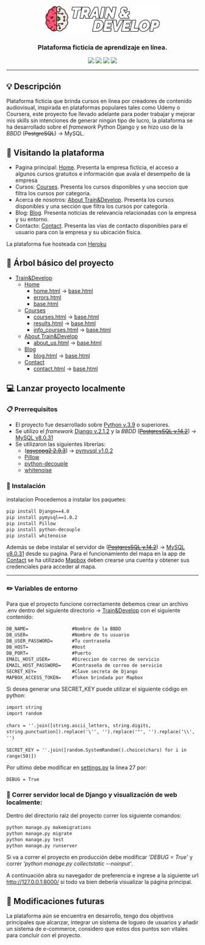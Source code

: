 <div align="center"><img src="static/static/logo.png" width="300" /></div>

<h3 align="center">Plataforma ficticia de aprendizaje en línea.</h3>

<div align="center">
    <img src="https://img.shields.io/badge/Python-%E2%89%A53.9-blue?logo=python&logoColor=white"/>
    <img src="https://img.shields.io/badge/Django-v4.0-0c4b33?logo=django" />
    <img src="https://img.shields.io/badge/MySQL-v14.2-2F5E8D?logo=mysql&logoColor=white" />
    <img src="https://img.shields.io/badge/JQuery-v3.6.0-78CFF5?logo=jquery&logoColor=white" />
</div>

------

## 💡 Descripción

Plataforma ficticia que brinda cursos en línea por creadores de contenido audiovisual, inspirada en plataformas populares tales como Udemy o Coursera, este proyecto fue llevado adelante para poder trabajar y mejorar mis skills sin intenciones de generar ningún tipo de lucro, la plataforma se ha desarrollado sobre el *framework* Python Django y se hizo uso de la *BBDD* (~~PostgreSQL~~) -> MySQL.

## 👀 Visitando la plataforma

- Pagina principal: [Home](https://trainanddevelop.herokuapp.com/). Presenta la empresa ficticia, el acceso a algunos cursos gratuitos e información que avala el desempeño de la empresa
- Cursos: [Courses](https://trainanddevelop.herokuapp.com/courses/). Presenta los cursos disponibles y una seccion que filtra los cursos por categoria.
- Acerca de nosotros: [About Train&Develop](https://trainanddevelop.herokuapp.com/about_us/). Presenta los cursos disponibles y una sección que filtra los cursos por categoría.
- Blog: [Blog](https://trainanddevelop.herokuapp.com/blog/). Presenta noticias de relevancia relacionadas con la empresa y su entorno.
- Contacto: [Contact](https://trainanddevelop.herokuapp.com/contact/). Presenta las vías de contacto disponibles para el usuario para con la empresa y su ubicación física.

La plataforma fue hosteada con [Heroku](https://www.heroku.com)

## 📂 Árbol básico del proyecto

+ [Train&Develop](https://github.com/aletbm/train_and_develop/tree/master/traindevelop)
    * [Home](https://github.com/aletbm/train_and_develop/tree/master/home)
        * [home.html](https://github.com/aletbm/train_and_develop/blob/master/home/templates/home/home.html) &#8594; [base.html](https://github.com/aletbm/train_and_develop/blob/master/home/templates/home/base.html)
        * [errors.html](https://github.com/aletbm/train_and_develop/blob/master/home/templates/home/errors.html)
        * [base.html](https://github.com/aletbm/train_and_develop/blob/master/home/templates/home/base.html)
    * [Courses](https://github.com/aletbm/train_and_develop/tree/master/courses)
        * [courses.html](https://github.com/aletbm/train_and_develop/blob/master/courses/templates/courses/courses.html) &#8594; [base.html](https://github.com/aletbm/train_and_develop/blob/master/home/templates/home/base.html)
        * [results.html](https://github.com/aletbm/train_and_develop/blob/master/courses/templates/courses/results.html) &#8594; [base.html](https://github.com/aletbm/train_and_develop/blob/master/home/templates/home/base.html)
        * [info_courses.html](https://github.com/aletbm/train_and_develop/blob/master/courses/templates/courses/info_course.html) &#8594; [base.html](https://github.com/aletbm/train_and_develop/blob/master/home/templates/home/base.html)
    * [About Train&Develop](https://github.com/aletbm/train_and_develop/tree/master/aboutus)
        * [about_us.html](https://github.com/aletbm/train_and_develop/blob/master/aboutus/templates/aboutus/about_us.html) &#8594; [base.html](https://github.com/aletbm/train_and_develop/blob/master/home/templates/home/base.html)
    * [Blog](https://github.com/aletbm/train_and_develop/tree/master/blog)
        * [blog.html](https://github.com/aletbm/train_and_develop/blob/master/blog/templates/blog/blog.html) &#8594; [base.html](https://github.com/aletbm/train_and_develop/blob/master/home/templates/home/base.html)
    * [Contact](https://github.com/aletbm/train_and_develop/tree/master/contact)
        * [contact.html](https://github.com/aletbm/train_and_develop/blob/master/contact/templates/contact/contact.html) &#8594; [base.html](https://github.com/aletbm/train_and_develop/blob/master/home/templates/home/base.html)

## 💻 Lanzar proyecto localmente

### 📋 Prerrequisitos

* El proyecto fue desarrollado sobre [Python v.3.9](https://www.python.org/downloads/release/python-390/) o superiores.
* Se utilizo el *framework* [Django v.2.1.2](https://www.djangoproject.com/download/) y la *BBDD* (~~[PostgresSQL v.14.2](https://www.postgresql.org/download/)~~) -> [MySQL v8.0.31](https://dev.mysql.com/downloads/workbench/)
* Se utilizaron las siguientes librerías:
    - (~~[psycopg2 2.9.3](https://pypi.org/project/psycopg2/)~~) -> [pymysql v1.0.2](https://pypi.org/project/PyMySQL/)
    - [Pillow](https://pypi.org/project/Pillow/)
    - [python-decouple](https://pypi.org/project/python-decouple/)
    - [whitenoise](https://whitenoise.evans.io/en/stable/index.html)
    
    
### 🔧 Instalación
instalacion
Procedemos a instalar los paquetes:

```
pip install Django==4.0
pip install pymysql==1.0.2
pip install Pillow
pip install python-decouple
pip install whitenoise
```

Además se debe instalar el servidor de (~~[PostgresSQL v.14.2](https://www.postgresql.org/download/)~~) -> [MySQL v8.0.31](https://dev.mysql.com/downloads/workbench/) desde su pagina.
Para el funcionamiento del mapa en la app de [Contact](https://github.com/aletbm/train_and_develop/tree/master/contact) se ha utilizado [Mapbox](https://www.mapbox.com) deben crearse una cuenta y obtener sus credenciales para acceder al mapa.

---

### ✏️ Variables de entorno

Para que el proyecto funcione correctamente debemos crear un archivo .env dentro del siguiente directorio  &#8594; [Train&Develop](https://github.com/aletbm/train_and_develop/tree/master/traindevelop) con el siguiente contenido:

```
DB_NAME=                #Nombre de la BBDD
DB_USER=                #Nombre de tu usuario
DB_USER_PASSWORD=       #Tu contraseña
DB_HOST=                #Host
DB_PORT=                #Puerto
EMAIL_HOST_USER=        #Direccion de correo de servicio
EMAIL_HOST_PASSWORD=    #Contraseña de correo de servicio
SECRET_KEY=             #Clave secreta de Django
MAPBOX_ACCESS_TOKEN=    #Token brindada por Mapbox
```

Si desea generar una SECRET_KEY puede utilizar el siguiente código en python:

```
import string
import random

chars = ''.join([string.ascii_letters, string.digits, string.punctuation]).replace('\'', '').replace('"', '').replace('\\', '')

SECRET_KEY = ''.join([random.SystemRandom().choice(chars) for i in range(50)])
```

Por ultimo debe modificar en [settings.py](https://github.com/aletbm/train_and_develop/blob/master/traindevelop/settings.py) la línea 27 por:

```
DEBUG = True
```

### 🔧 Correr servidor local de Django y visualización de web localmente:

Dentro del directorio raíz del proyecto correr los siguiente comandos:

```
python manage.py makemigrations
python manage.py migrate
python manage.py test
python manage.py runserver
```

Si va a correr el proyecto en producción debe modificar *'DEBUG = True'* y correr *'python manage.py collectstatic --noinput'*.

A continuación abra su navegador de preferencia e ingrese a la siguiente url http://127.0.0.1:8000/ si todo va bien debería visualizar la página principal.

## 📣 Modificaciones futuras

La plataforma aún se encuentra en desarrollo, tengo dos objetivos principales que alcanzar, integrar un sistema de logueo de usuarios y añadir un sistema de e-commerce, considero que estos dos puntos son vitales para concluir con el proyecto.
